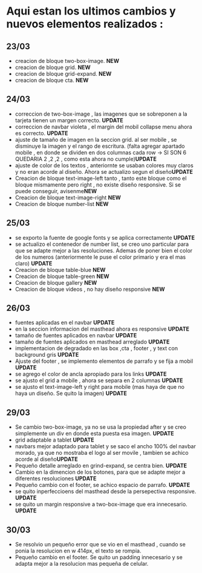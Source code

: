 <h1> Aqui estan los ultimos cambios y nuevos elementos realizados :</h1>


<h2>23/03</h2>
<ul> 
    <!--<li>se aplico cambio en one box, two box donde se aplica el  lineal gradient como corresponde. UPDATE</li>-->
    <li>creacion de bloque two-box-image. <b>NEW</b></li>
    <li>creacion de bloque grid. <b>NEW</b></li>
    <li>creacion de bloque grid-expand. <b>NEW</b></li>
    <li>creacion de bloque cta. <b>NEW</b></li>
</ul>


<h2>24/03</h2>
<ul> 
    <li>correccion de two-box-image , las imagenes que se sobreponen a la tarjeta tienen un margen correcto. <b>UPDATE</b></li>
    <li>correccion de navbar violeta , el margin del mobil collapse menu ahora es correcto. <b>UPDATE</b></li>
    <li> ajuste de tamaño de imagen en la seccion grid. al ser mobile , se disminuye la imagen y el rango de escritura. (falta agregar apartado mobile , en donde se dividen en dos columnas cada row -> SI SON 6 QUEDARIA 2 ,2 ,2 , como esta ahora no cumple)<b>UPDATE</b></li>
    <li> ajuste de color de los textos , anteriornte se usaban colores muy claros y no eran acorde al diseño. Ahora se actualizo segun el diseño<b>UPDATE</b></li>
    <li>Creacion de bloque text-image-left tanto , tanto este bloque como el bloque mismamente pero right , no existe diseño responsive. Si se puede conseguir, avisenme<b>NEW</b></li>
    <li>Creacion de bloque text-image-right <b>NEW</b></li>
    <li>Creacion de bloque number-list <b>NEW</b></li>
</ul>

<h2>25/03</h2>
<ul>
<li>se exporto la fuente de google fonts y se aplica correctamente <b>UPDATE</b></li>
<li>se actualizo el contenedor de number list, se creo uno particular para que se adapte mejor a las resoluciones. Ademas de poner bien el color de los numeros (anteriormente le puse el color primario y era el mas claro) <b>UPDATE</b></li>
<li>Creacion de bloque table-blue <b>NEW</b></li>
<li>Creacion de bloque table-green <b>NEW</b></li>
<li>Creacion de bloque gallery <b>NEW</b></li>
<li>Creacion de bloque videos , no hay diseño responsive <b>NEW</b></li>
</ul>


<h2>26/03</h2>
<ul>
<li>fuentes aplicadas en el navbar <b>UPDATE</b></li>
<li>en la seccion informacion del masthead ahora es responsive <b>UPDATE</b></li>
<li>tamaño de fuentes aplicados en navbar <b>UPDATE</b></li>
<li>tamaño de fuentes aplicados en masthead arreglado <b>UPDATE</b></li>
<li> implementacion de degradado en las box ,cta , footer , y text con background gris <b>UPDATE</b></li>
<li> Ajuste del footer , se implemento elementos de parrafo y se fija a mobil <b>UPDATE</b></li>
<li> se agrego el color de ancla apropiado para los links <b>UPDATE</b></li>
<li> se ajusto el grid a mobile , ahora se separa en 2 columnas <b>UPDATE</b></li>
<li> se ajusto el text-image-left y right para mobile (mas haya de que no haya un diseño. Se quito la imagen) <b>UPDATE</b></li>

</ul>


<h2>29/03</h2>
<ul>
<li>Se cambio two-box-image, ya no se usa la propiedad after y se creo simplemente un div en donde esta puesta esa imagen. <b>UPDATE</b></li>
<li>grid adaptable a tablet <b>UPDATE</b></li>
<li>navbars mejor adaptado para tablet y se saco el ancho 100% del navbar morado, ya que no mostraba el logo al ser movile , tambien se achico acorde al diseño<b>UPDATE</b></li>
<li>Pequeño detalle arreglado en grind-expand, se centra bien. <b>UPDATE</b></li>
<li>Cambio en la dimencion de los botones, para que se adapte mejor a diferentes resoluciones <b>UPDATE</b></li>
<li>Pequeño cambio con el footer, se achico espacio de parrafo. <b>UPDATE</b></li>
<li>se quito inperfeccioens del masthead desde la persepectiva responsive. <b>UPDATE</b></li>
<li>se quito un margin responsive a two-box-image que era innecesario. <b>UPDATE</b></li>
</ul>

<h2>30/03</h2>
<ul> 
<li>Se resolvio un pequeño error que se vio en el masthead , cuando se ponia la resolucion en w 414px, el texto se rompia.</li>
<li>Pequeño cambio en el footer. Se quito un padding innecesario y se adapta mejor a la resolucion mas pequeña de celular.</li>
</ul>